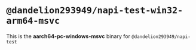 # `@dandelion293949/napi-test-win32-arm64-msvc`

This is the **aarch64-pc-windows-msvc** binary for `@dandelion293949/napi-test`

